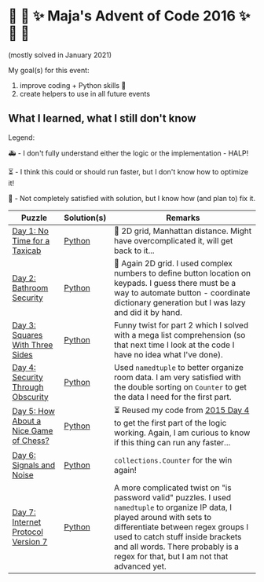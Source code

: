 # :christmas_tree: :snake: :sparkles: Maja's Advent of Code 2016 :sparkles: :snake: :christmas_tree:

(mostly solved in January 2021)

My goal(s) for this event:

1. improve coding + Python skills :snake:
1. create helpers to use in all future events

## What I learned, what I still don't know

Legend:

:ambulance: - I don't fully understand either the logic or the implementation - HALP!

:hourglass_flowing_sand: - I think this could or should run faster, but I don't know how to optimize it!

:hammer: - Not completely satisfied with solution, but I know how (and plan to) fix it.

Puzzle | Solution(s) | Remarks |
---    |---    |----
[Day 1: No Time for a Taxicab](https://adventofcode.com/2016/day/1) | [Python](python/01.py) | :hammer: 2D grid, Manhattan distance. Might have overcomplicated it, will get back to it...
[Day 2: Bathroom Security](https://adventofcode.com/2016/day/2) | [Python](python/02.py) | :hammer: Again 2D grid. I used complex numbers to define button location on keypads. I guess there must be a way to automate button - coordinate dictionary generation but I was lazy and did it by hand.
[Day 3: Squares With Three Sides](https://adventofcode.com/2016/day/3) | [Python](python/03.py) | Funny twist for part 2 which I solved with a mega list comprehension (so that next time I look at the code I have no idea what I've done).
[Day 4: Security Through Obscurity](https://adventofcode.com/2016/day/4) | [Python](python/04.py) | Used `namedtuple` to better organize room data. I am very satisfied with the double sorting on `Counter` to get the data I need for the first part.
[Day 5: How About a Nice Game of Chess?](https://adventofcode.com/2016/day/5) | [Python](python/05.py) | :hourglass_flowing_sand: Reused my code from [2015 Day 4](https://adventofcode.com/2015/day/4) to get the first part of the logic working. Again, I am curious to know if this thing can run any faster...
[Day 6: Signals and Noise](https://adventofcode.com/2016/day/6) | [Python](python/06.py) | `collections.Counter` for the win again!
[Day 7: Internet Protocol Version 7](https://adventofcode.com/2016/day/7) | [Python](python/07.py) | A more complicated twist on "is password valid" puzzles. I used `namedtuple` to organize IP data, I played around with sets to differentiate between regex groups I used to catch stuff inside brackets and all words. There probably is a regex for that, but I am not that advanced yet.
